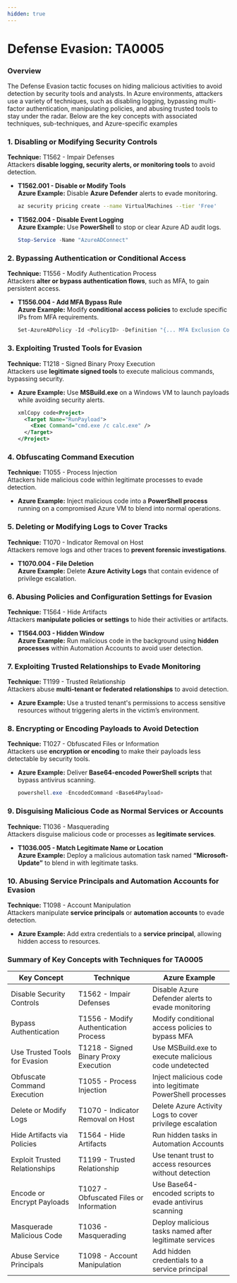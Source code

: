 ```yaml
---
hidden: true
---
```


# Defense Evasion: TA0005

### Overview

The Defense Evasion tactic focuses on hiding malicious activities to avoid detection by security tools and analysts. In Azure environments, attackers use a variety of techniques, such as disabling logging, bypassing multi-factor authentication, manipulating policies, and abusing trusted tools to stay under the radar. Below are the key concepts with associated techniques, sub-techniques, and Azure-specific examples

### **1. Disabling or Modifying Security Controls**

**Technique:** T1562 - Impair Defenses\
Attackers **disable logging, security alerts, or monitoring tools** to avoid detection.

*   **T1562.001 - Disable or Modify Tools**\
    **Azure Example:** Disable **Azure Defender** alerts to evade monitoring.

    ```bash
    az security pricing create --name VirtualMachines --tier 'Free'
    ```
*   **T1562.004 - Disable Event Logging**\
    **Azure Example:** Use **PowerShell** to stop or clear Azure AD audit logs.

    ```powershell
    Stop-Service -Name "AzureADConnect"  
    ```

### **2. Bypassing Authentication or Conditional Access**

**Technique:** T1556 - Modify Authentication Process\
Attackers **alter or bypass authentication flows**, such as MFA, to gain persistent access.

*   **T1556.004 - Add MFA Bypass Rule**\
    **Azure Example:** Modify **conditional access policies** to exclude specific IPs from MFA requirements.

    ```powershell
    Set-AzureADPolicy -Id <PolicyID> -Definition "{... MFA Exclusion Config...}"
    ```

### **3. Exploiting Trusted Tools for Evasion**

**Technique:** T1218 - Signed Binary Proxy Execution\
Attackers use **legitimate signed tools** to execute malicious commands, bypassing security.

*   **Azure Example:** Use **MSBuild.exe** on a Windows VM to launch payloads while avoiding security alerts.

    ```xml
    xmlCopy code<Project>
      <Target Name="RunPayload">
        <Exec Command="cmd.exe /c calc.exe" />
      </Target>
    </Project>
    ```

### **4. Obfuscating Command Execution**

**Technique:** T1055 - Process Injection\
Attackers hide malicious code within legitimate processes to evade detection.

* **Azure Example:** Inject malicious code into a **PowerShell process** running on a compromised Azure VM to blend into normal operations.

### **5. Deleting or Modifying Logs to Cover Tracks**

**Technique:** T1070 - Indicator Removal on Host\
Attackers remove logs and other traces to **prevent forensic investigations**.

* **T1070.004 - File Deletion**\
  **Azure Example:** Delete **Azure Activity Logs** that contain evidence of privilege escalation.

### **6. Abusing Policies and Configuration Settings for Evasion**

**Technique:** T1564 - Hide Artifacts\
Attackers **manipulate policies or settings** to hide their activities or artifacts.

* **T1564.003 - Hidden Window**\
  **Azure Example:** Run malicious code in the background using **hidden processes** within Automation Accounts to avoid user detection.

### **7. Exploiting Trusted Relationships to Evade Monitoring**

**Technique:** T1199 - Trusted Relationship\
Attackers abuse **multi-tenant or federated relationships** to avoid detection.

* **Azure Example:** Use a trusted tenant's permissions to access sensitive resources without triggering alerts in the victim’s environment.

### **8. Encrypting or Encoding Payloads to Avoid Detection**

**Technique:** T1027 - Obfuscated Files or Information\
Attackers use **encryption or encoding** to make their payloads less detectable by security tools.

*   **Azure Example:** Deliver **Base64-encoded PowerShell scripts** that bypass antivirus scanning.

    ```powershell
    powershell.exe -EncodedCommand <Base64Payload>
    ```

### **9. Disguising Malicious Code as Normal Services or Accounts**

**Technique:** T1036 - Masquerading\
Attackers disguise malicious code or processes as **legitimate services**.

* **T1036.005 - Match Legitimate Name or Location**\
  **Azure Example:** Deploy a malicious automation task named **“Microsoft-Update”** to blend in with legitimate tasks.

### **10. Abusing Service Principals and Automation Accounts for Evasion**

**Technique:** T1098 - Account Manipulation\
Attackers manipulate **service principals** or **automation accounts** to evade detection.

* **Azure Example:** Add extra credentials to a **service principal**, allowing hidden access to resources.

### **Summary of Key Concepts with Techniques for TA0005**

| **Key Concept**               | **Technique**                           | **Azure Example**                                          |
| ----------------------------- | --------------------------------------- | ---------------------------------------------------------- |
| Disable Security Controls     | T1562 - Impair Defenses                 | Disable Azure Defender alerts to evade monitoring          |
| Bypass Authentication         | T1556 - Modify Authentication Process   | Modify conditional access policies to bypass MFA           |
| Use Trusted Tools for Evasion | T1218 - Signed Binary Proxy Execution   | Use MSBuild.exe to execute malicious code undetected       |
| Obfuscate Command Execution   | T1055 - Process Injection               | Inject malicious code into legitimate PowerShell processes |
| Delete or Modify Logs         | T1070 - Indicator Removal on Host       | Delete Azure Activity Logs to cover privilege escalation   |
| Hide Artifacts via Policies   | T1564 - Hide Artifacts                  | Run hidden tasks in Automation Accounts                    |
| Exploit Trusted Relationships | T1199 - Trusted Relationship            | Use tenant trust to access resources without detection     |
| Encode or Encrypt Payloads    | T1027 - Obfuscated Files or Information | Use Base64-encoded scripts to evade antivirus scanning     |
| Masquerade Malicious Code     | T1036 - Masquerading                    | Deploy malicious tasks named after legitimate services     |
| Abuse Service Principals      | T1098 - Account Manipulation            | Add hidden credentials to a service principal              |
